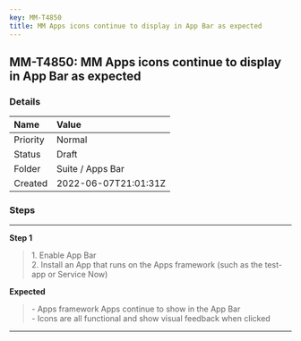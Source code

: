 ```yaml
---
key: MM-T4850
title: MM Apps icons continue to display in App Bar as expected
---
```


## MM-T4850: MM Apps icons continue to display in App Bar as expected

### Details

| Name     | Value                |
| :------- | :------------------- |
| Priority | Normal               |
| Status   | Draft                |
| Folder   | Suite / Apps Bar     |
| Created  | 2022-06-07T21:01:31Z |

### Steps

<hr/>

**Step 1**

> <article>1. Enable App Bar<br />2. Install an App that runs on the Apps framework (such as the test-app or Service Now)</article>

**Expected**

> <article>- Apps framework Apps continue to show in the App Bar<br />- Icons are all functional and show visual feedback when clicked</article>

<hr/>
